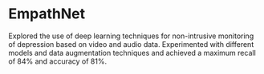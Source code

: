 # EmpathNet
Explored the use of deep learning techniques for non-intrusive monitoring of depression based on video and audio data. Experimented with different models and data augmentation techniques and achieved a maximum recall of 84% and accuracy of 81%.
